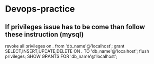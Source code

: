 # Devops-practice
## If privileges issue has to be come than follow these instruction (mysql)

revoke all privileges on *.* from 'db_name'@'localhost';
grant SELECT,INSERT,UPDATE,DELETE ON *.* TO 'db_name'@'localhost';
flush privileges;
SHOW GRANTS FOR 'db_name'@'localhost';
